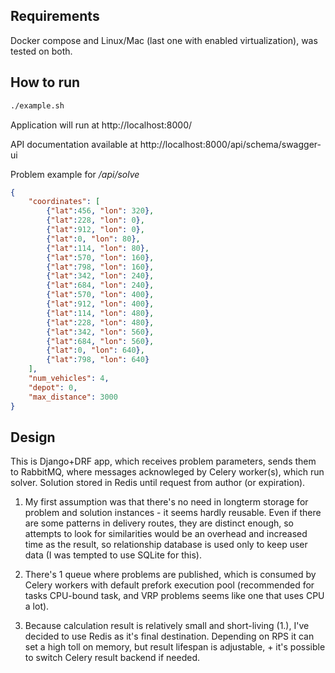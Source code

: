 ## Requirements

Docker compose and Linux/Mac (last one with enabled virtualization), was tested on both.

## How to run

```bash
./example.sh
```

Application will run at http://localhost:8000/

API documentation available at http://localhost:8000/api/schema/swagger-ui

Problem example for _/api/solve_
```json
{
    "coordinates": [
        {"lat":456, "lon": 320}, 
        {"lat":228, "lon": 0},    
        {"lat":912, "lon": 0},    
        {"lat":0, "lon": 80},     
        {"lat":114, "lon": 80},   
        {"lat":570, "lon": 160},  
        {"lat":798, "lon": 160},  
        {"lat":342, "lon": 240},  
        {"lat":684, "lon": 240},  
        {"lat":570, "lon": 400},  
        {"lat":912, "lon": 400},  
        {"lat":114, "lon": 480},  
        {"lat":228, "lon": 480},  
        {"lat":342, "lon": 560},  
        {"lat":684, "lon": 560},  
        {"lat":0, "lon": 640},    
        {"lat":798, "lon": 640}
    ],
    "num_vehicles": 4,
    "depot": 0,
    "max_distance": 3000
}
```

## Design

This is Django+DRF app, which receives problem parameters, sends them to RabbitMQ, where messages acknowleged by Celery worker(s), which run solver. Solution stored in Redis until request from author (or expiration).

1. My first assumption was that there's no need in longterm storage for problem and solution instances - it seems hardly reusable. Even if there are some patterns in delivery routes, they are distinct enough, so attempts to look for similarities would be an overhead and increased time as the result, so relationship database is used only to keep user data (I was tempted to use SQLite for this).

2. There's 1 queue where problems are published, which is consumed by Celery workers with default prefork execution pool (recommended for tasks CPU-bound task, and VRP problems seems like one that uses CPU a lot).

3. Because calculation result is relatively small and short-living (1.), I've decided to use Redis as it's final destination. Depending on RPS it can set a high toll on memory, but result lifespan is adjustable, + it's possible to switch Celery result backend if needed.
